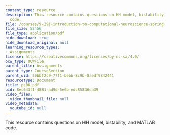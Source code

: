 ```yaml
---
content_type: resource
description: This resource contains questions on HH model, bistability, and MATLAB
  code.
file: /courses/9-29j-introduction-to-computational-neuroscience-spring-2004/8ec643f14881ad9d5e6bedc85836da39_ps06.pdf
file_size: 52456
file_type: application/pdf
hide_download: true
hide_download_original: null
learning_resource_types:
- Assignments
license: https://creativecommons.org/licenses/by-nc-sa/4.0/
ocw_type: OCWFile
parent_title: Assignments
parent_type: CourseSection
parent_uid: 20bbf2c9-77f1-bebb-8c9b-8aedf9842441
resourcetype: Document
title: ps06.pdf
uid: 8ec643f1-4881-ad9d-5e6b-edc85836da39
video_files:
  video_thumbnail_file: null
video_metadata:
  youtube_id: null
---
```

This resource contains questions on HH model, bistability, and MATLAB code.